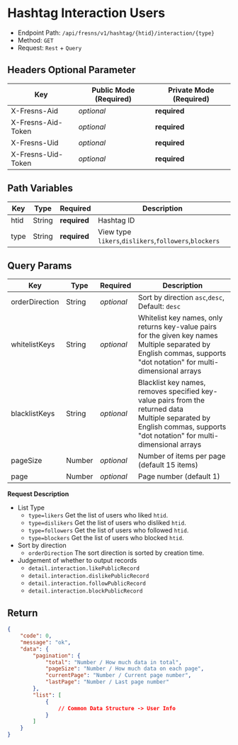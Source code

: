 # Hashtag Interaction Users

- Endpoint Path: `/api/fresns/v1/hashtag/{htid}/interaction/{type}`
- Method: `GET`
- Request: `Rest` + `Query`

## Headers Optional Parameter

| Key | Public Mode (Required) | Private Mode (Required) |
| --- | --- | --- |
| X-Fresns-Aid | *optional* | **required** |
| X-Fresns-Aid-Token | *optional* | **required** |
| X-Fresns-Uid | *optional* | **required** |
| X-Fresns-Uid-Token | *optional* | **required** |

## Path Variables

| Key | Type | Required | Description |
| --- | --- | --- | --- |
| htid | String | **required** | Hashtag ID |
| type | String | **required** | View type `likers`,`dislikers`,`followers`,`blockers` |

## Query Params

| Key | Type | Required | Description |
| --- | --- | --- | --- |
| orderDirection | String | *optional* | Sort by direction `asc`,`desc`, Default: `desc` |
| whitelistKeys | String | *optional* | Whitelist key names, only returns key-value pairs for the given key names<br>Multiple separated by English commas, supports "dot notation" for multi-dimensional arrays |
| blacklistKeys | String | *optional* | Blacklist key names, removes specified key-value pairs from the returned data<br>Multiple separated by English commas, supports "dot notation" for multi-dimensional arrays |
| pageSize | Number | *optional* | Number of items per page (default 15 items) |
| page | Number | *optional* | Page number (default 1) |

**Request Description**

- List Type
    - `type=likers` Get the list of users who liked `htid`.
    - `type=dislikers` Get the list of users who disliked `htid`.
    - `type=followers` Get the list of users who followed `htid`.
    - `type=blockers` Get the list of users who blocked `htid`.
- Sort by direction
    - `orderDirection` The sort direction is sorted by creation time.
- Judgement of whether to output records
    - `detail.interaction.likePublicRecord`
    - `detail.interaction.dislikePublicRecord`
    - `detail.interaction.followPublicRecord`
    - `detail.interaction.blockPublicRecord`

## Return

```json
{
    "code": 0,
    "message": "ok",
    "data": {
        "pagination": {
            "total": "Number / How much data in total",
            "pageSize": "Number / How much data on each page",
            "currentPage": "Number / Current page number",
            "lastPage": "Number / Last page number"
        },
        "list": [
            {
                // Common Data Structure -> User Info
            }
        ]
    }
}
```

